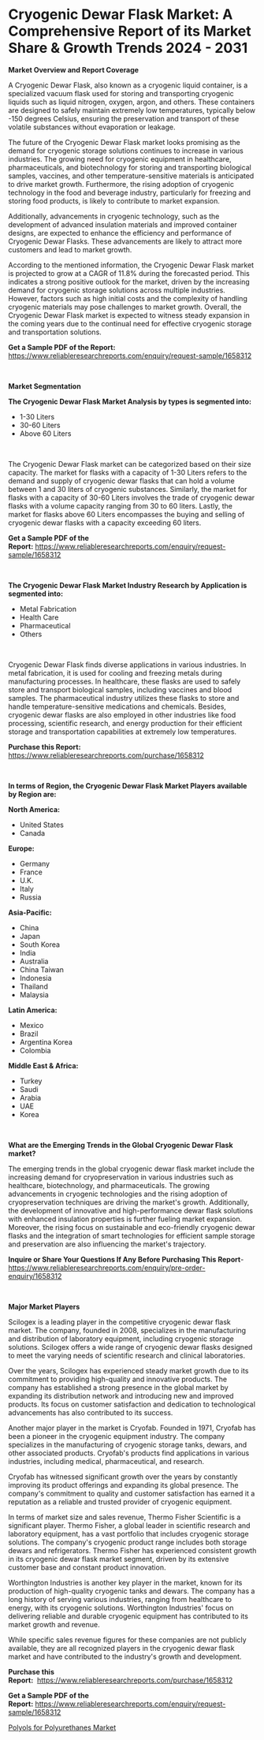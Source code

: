 <p><h1>Cryogenic Dewar Flask Market: A Comprehensive Report of its Market Share & Growth Trends 2024 - 2031</h1></p><p><strong>Market Overview and Report Coverage</strong></p>
<p><p>A Cryogenic Dewar Flask, also known as a cryogenic liquid container, is a specialized vacuum flask used for storing and transporting cryogenic liquids such as liquid nitrogen, oxygen, argon, and others. These containers are designed to safely maintain extremely low temperatures, typically below -150 degrees Celsius, ensuring the preservation and transport of these volatile substances without evaporation or leakage.</p><p>The future of the Cryogenic Dewar Flask market looks promising as the demand for cryogenic storage solutions continues to increase in various industries. The growing need for cryogenic equipment in healthcare, pharmaceuticals, and biotechnology for storing and transporting biological samples, vaccines, and other temperature-sensitive materials is anticipated to drive market growth. Furthermore, the rising adoption of cryogenic technology in the food and beverage industry, particularly for freezing and storing food products, is likely to contribute to market expansion.</p><p>Additionally, advancements in cryogenic technology, such as the development of advanced insulation materials and improved container designs, are expected to enhance the efficiency and performance of Cryogenic Dewar Flasks. These advancements are likely to attract more customers and lead to market growth.</p><p>According to the mentioned information, the Cryogenic Dewar Flask market is projected to grow at a CAGR of 11.8% during the forecasted period. This indicates a strong positive outlook for the market, driven by the increasing demand for cryogenic storage solutions across multiple industries. However, factors such as high initial costs and the complexity of handling cryogenic materials may pose challenges to market growth. Overall, the Cryogenic Dewar Flask market is expected to witness steady expansion in the coming years due to the continual need for effective cryogenic storage and transportation solutions.</p></p>
<p><strong>Get a Sample PDF of the Report:</strong> <a href="https://www.reliableresearchreports.com/enquiry/request-sample/1658312">https://www.reliableresearchreports.com/enquiry/request-sample/1658312</a></p>
<p>&nbsp;</p>
<p><strong>Market Segmentation</strong></p>
<p><strong>The Cryogenic Dewar Flask Market Analysis by types is segmented into:</strong></p>
<p><ul><li>1-30 Liters</li><li>30-60 Liters</li><li>Above 60 Liters</li></ul></p>
<p>&nbsp;</p>
<p><p>The Cryogenic Dewar Flask market can be categorized based on their size capacity. The market for flasks with a capacity of 1-30 Liters refers to the demand and supply of cryogenic dewar flasks that can hold a volume between 1 and 30 liters of cryogenic substances. Similarly, the market for flasks with a capacity of 30-60 Liters involves the trade of cryogenic dewar flasks with a volume capacity ranging from 30 to 60 liters. Lastly, the market for flasks above 60 Liters encompasses the buying and selling of cryogenic dewar flasks with a capacity exceeding 60 liters.</p></p>
<p><strong>Get a Sample PDF of the Report:</strong>&nbsp;<a href="https://www.reliableresearchreports.com/enquiry/request-sample/1658312">https://www.reliableresearchreports.com/enquiry/request-sample/1658312</a></p>
<p>&nbsp;</p>
<p><strong>The Cryogenic Dewar Flask Market Industry Research by Application is segmented into:</strong></p>
<p><ul><li>Metal Fabrication</li><li>Health Care</li><li>Pharmaceutical</li><li>Others</li></ul></p>
<p>&nbsp;</p>
<p><p>Cryogenic Dewar Flask finds diverse applications in various industries. In metal fabrication, it is used for cooling and freezing metals during manufacturing processes. In healthcare, these flasks are used to safely store and transport biological samples, including vaccines and blood samples. The pharmaceutical industry utilizes these flasks to store and handle temperature-sensitive medications and chemicals. Besides, cryogenic dewar flasks are also employed in other industries like food processing, scientific research, and energy production for their efficient storage and transportation capabilities at extremely low temperatures.</p></p>
<p><strong>Purchase this Report:</strong>&nbsp; <a href="https://www.reliableresearchreports.com/purchase/1658312">https://www.reliableresearchreports.com/purchase/1658312</a></p>
<p>&nbsp;</p>
<p><strong>In terms of Region, the Cryogenic Dewar Flask Market Players available by Region are:</strong></p>
<p>
    <p> <strong> North America: </strong>
        <ul>
            <li>United States</li>
            <li>Canada</li>
        </ul>
        </p> 
    <p> <strong> Europe: </strong>
        <ul>
            <li>Germany</li>
            <li>France</li>
            <li>U.K.</li>
            <li>Italy</li>
            <li>Russia</li>
        </ul>
        </p> 
    <p> <strong> Asia-Pacific: </strong>
        <ul>
            <li>China</li>
            <li>Japan</li>
            <li>South Korea</li>
            <li>India</li>
            <li>Australia</li>
            <li>China Taiwan</li>
            <li>Indonesia</li>
            <li>Thailand</li>
            <li>Malaysia</li>
        </ul>
        </p> 
    <p> <strong> Latin America: </strong>
        <ul>
            <li>Mexico</li>
            <li>Brazil</li>
            <li>Argentina Korea</li>
            <li>Colombia</li>
        </ul>
        </p> 
    <p> <strong> Middle East & Africa: </strong>
        <ul>
            <li>Turkey</li>
            <li>Saudi</li>
            <li>Arabia</li>
            <li>UAE</li>
            <li>Korea</li>
        </ul>
    </p>
    </p>
<p>&nbsp;</p>
<p><strong>What are the Emerging Trends in the Global Cryogenic Dewar Flask market?</strong></p>
<p><p>The emerging trends in the global cryogenic dewar flask market include the increasing demand for cryopreservation in various industries such as healthcare, biotechnology, and pharmaceuticals. The growing advancements in cryogenic technologies and the rising adoption of cryopreservation techniques are driving the market's growth. Additionally, the development of innovative and high-performance dewar flask solutions with enhanced insulation properties is further fueling market expansion. Moreover, the rising focus on sustainable and eco-friendly cryogenic dewar flasks and the integration of smart technologies for efficient sample storage and preservation are also influencing the market's trajectory.</p></p>
<p><strong>Inquire or Share Your Questions If Any Before Purchasing This Report</strong>- <a href="https://www.reliableresearchreports.com/enquiry/pre-order-enquiry/1658312">https://www.reliableresearchreports.com/enquiry/pre-order-enquiry/1658312</a></p>
<p>&nbsp;</p>
<p><strong>Major Market Players</strong></p>
<p><p>Scilogex is a leading player in the competitive cryogenic dewar flask market. The company, founded in 2008, specializes in the manufacturing and distribution of laboratory equipment, including cryogenic storage solutions. Scilogex offers a wide range of cryogenic dewar flasks designed to meet the varying needs of scientific research and clinical laboratories.</p><p>Over the years, Scilogex has experienced steady market growth due to its commitment to providing high-quality and innovative products. The company has established a strong presence in the global market by expanding its distribution network and introducing new and improved products. Its focus on customer satisfaction and dedication to technological advancements has also contributed to its success.</p><p>Another major player in the market is Cryofab. Founded in 1971, Cryofab has been a pioneer in the cryogenic equipment industry. The company specializes in the manufacturing of cryogenic storage tanks, dewars, and other associated products. Cryofab's products find applications in various industries, including medical, pharmaceutical, and research.</p><p>Cryofab has witnessed significant growth over the years by constantly improving its product offerings and expanding its global presence. The company's commitment to quality and customer satisfaction has earned it a reputation as a reliable and trusted provider of cryogenic equipment.</p><p>In terms of market size and sales revenue, Thermo Fisher Scientific is a significant player. Thermo Fisher, a global leader in scientific research and laboratory equipment, has a vast portfolio that includes cryogenic storage solutions. The company's cryogenic product range includes both storage dewars and refrigerators. Thermo Fisher has experienced consistent growth in its cryogenic dewar flask market segment, driven by its extensive customer base and constant product innovation.</p><p>Worthington Industries is another key player in the market, known for its production of high-quality cryogenic tanks and dewars. The company has a long history of serving various industries, ranging from healthcare to energy, with its cryogenic solutions. Worthington Industries' focus on delivering reliable and durable cryogenic equipment has contributed to its market growth and revenue.</p><p>While specific sales revenue figures for these companies are not publicly available, they are all recognized players in the cryogenic dewar flask market and have contributed to the industry's growth and development.</p></p>
<p><strong>Purchase this Report:</strong>&nbsp;&nbsp;<a href="https://www.reliableresearchreports.com/purchase/1658312">https://www.reliableresearchreports.com/purchase/1658312</a></p>
<p></p>
<p><strong>Get a Sample PDF of the Report:</strong>&nbsp;<a href="https://www.reliableresearchreports.com/enquiry/request-sample/1658312">https://www.reliableresearchreports.com/enquiry/request-sample/1658312</a></p>
<p><p><a href="https://www.linkedin.com/pulse/polyols-polyurethanes-market-challenges-opportunities-s4e1e/">Polyols for Polyurethanes Market</a></p></p>